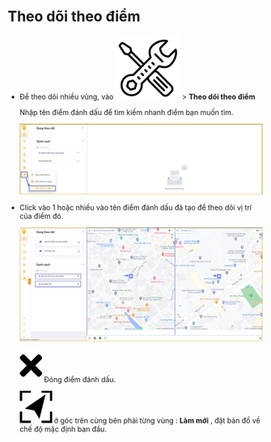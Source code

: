 
# Theo dõi theo điểm

* Để theo dõi nhiều vùng, vào  <span class="icon-left svg-filter-tick">![Ok](/docs/assets/images/web-interface/icon/SVG/icons8-maintenance.svg) > **Theo dõi theo điểm**

    Nhập tên điểm đánh dấu để tìm kiếm nhanh điểm bạn muốn tìm.

    <span style="display:block;text-align:left">![Interface Web](/docs/assets/images/web-interface/map/track-poi.jpg)



* Click vào 1 hoặc nhiều vào tên điểm đánh dấu đã tạo để theo dõi vị trí của điểm đó.

    <span style="display:block;text-align:left">![Interface Web](/docs/assets/images/web-interface/map/list-poi.jpg)

    <span class="icon-left svg-filter-tick">![Ok](/docs/assets/images/web-interface/icon/SVG/times.svg)  Đóng điểm đánh dấu.


    <span class="icon-left svg-filter-info">![Ok](/docs/assets/images/web-interface/icon/SVG/direction-arrow-fit.svg) ở góc trên cùng bên phải  từng vùng : **Làm mới** , đặt bản đồ về chế độ mặc định ban đầu.

